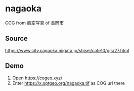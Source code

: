 # nagaoka
COG from 航空写真 of 長岡市

## Source
https://www.city.nagaoka.niigata.jp/shisei/cate10/gis/27.html

## Demo
1. Open https://cogeo.xyz/
2. Enter https://x.optgeo.org/nagaoka.tif as COG url there

